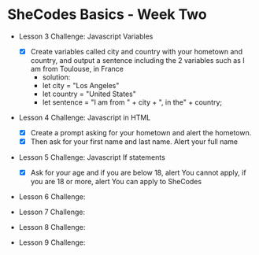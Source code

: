 # SheCodes Basics - Week Two


* Lesson 3 Challenge: Javascript Variables
  - [x] Create variables called city and country with your hometown and country, and output a sentence including the 2 variables such as I am from Toulouse, in France
      - solution:
      - let city = "Los Angeles"
      - let country = "United States"
      - let sentence = "I am from " + city + ", in the" + country;
* Lesson 4 Challenge: Javascript in HTML
  - [x] Create a prompt asking for your hometown and alert the hometown. 
  - [x] Then ask for your first name and last name. Alert your full name

* Lesson 5 Challenge: Javascript If statements
  - [x] Ask for your age and if you are below 18, alert You cannot apply, if you are 18 or more, alert You can apply to SheCodes


* Lesson 6 Challenge:

* Lesson 7 Challenge:

* Lesson 8 Challenge:

* Lesson 9 Challenge: